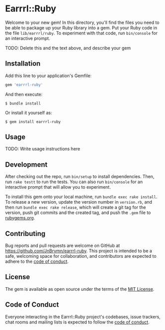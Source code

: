 # Earrrl::Ruby

Welcome to your new gem! In this directory, you'll find the files you need to be able to package up your Ruby library into a gem. Put your Ruby code in the file `lib/earrrl/ruby`. To experiment with that code, run `bin/console` for an interactive prompt.

TODO: Delete this and the text above, and describe your gem

## Installation

Add this line to your application's Gemfile:

```ruby
gem 'earrrl-ruby'
```

And then execute:

    $ bundle install

Or install it yourself as:

    $ gem install earrrl-ruby

## Usage

TODO: Write usage instructions here

## Development

After checking out the repo, run `bin/setup` to install dependencies. Then, run `rake testt` to run the tests. You can also run `bin/console` for an interactive prompt that will allow you to experiment.

To install this gem onto your local machine, run `bundle exec rake install`. To release a new version, update the version number in `version.rb`, and then run `bundle exec rake release`, which will create a git tag for the version, push git commits and the created tag, and push the `.gem` file to [rubygems.org](https://rubygems.org).

## Contributing

Bug reports and pull requests are welcome on GitHub at https://github.com/JnBrymn/earrrl-ruby. This project is intended to be a safe, welcoming space for collaboration, and contributors are expected to adhere to the [code of conduct](https://github.com/JnBrymn/earrrl-ruby/blob/master/CODE_OF_CONDUCT.md).

## License

The gem is available as open source under the terms of the [MIT License](https://opensource.org/licenses/MIT).

## Code of Conduct

Everyone interacting in the Earrrl::Ruby project's codebases, issue trackers, chat rooms and mailing lists is expected to follow the [code of conduct](https://github.com/JnBrymn/earrrl-ruby/blob/master/CODE_OF_CONDUCT.md).
